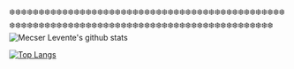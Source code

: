 :snowflake::snowflake::snowflake::snowflake::snowflake::snowflake::snowflake::snowflake::snowflake::snowflake::snowflake::snowflake::snowflake::snowflake::snowflake::snowflake::snowflake::snowflake::snowflake::snowflake::snowflake::snowflake::snowflake::snowflake::snowflake::snowflake::snowflake::snowflake::snowflake::snowflake::snowflake::snowflake::snowflake::snowflake::snowflake::snowflake::snowflake::snowflake::snowflake::snowflake::snowflake::snowflake::snowflake::snowflake::snowflake::snowflake::snowflake::snowflake::snowflake::snowflake::snowflake::snowflake::snowflake::snowflake::snowflake::snowflake::snowflake::snowflake::snowflake::snowflake::snowflake::snowflake::snowflake::snowflake::snowflake::snowflake::snowflake::snowflake::snowflake::snowflake::snowflake::snowflake::snowflake::snowflake::snowflake::snowflake::snowflake::snowflake::snowflake::snowflake::snowflake::snowflake::snowflake::snowflake::snowflake::snowflake::snowflake::snowflake::snowflake::snowflake::snowflake::snowflake:
![Mecser Levente's github stats](https://github-readme-stats.vercel.app/api?username=mecserlevente&show_icons=true&theme=synthwave)

[![Top Langs](https://github-readme-stats.vercel.app/api/top-langs/?username=mecserlevente)](https://github.com/anuraghazra/github-readme-stats)
